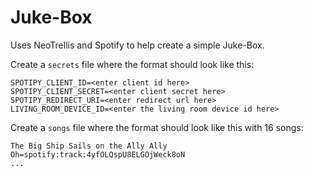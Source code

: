 # Juke-Box

Uses NeoTrellis and Spotify to help create a simple Juke-Box.

Create a `secrets` file where the format should look like this:

```
SPOTIPY_CLIENT_ID=<enter client id here>
SPOTIPY_CLIENT_SECRET=<enter client secret here>
SPOTIPY_REDIRECT_URI=<enter redirect url here>
LIVING_ROOM_DEVICE_ID=<enter the living room device id here>
```

Create a `songs` file where the format should look like this with 16 songs:

```
The Big Ship Sails on the Ally Ally Oh=spotify:track:4yfOLQspU8ELGOjWeck8oN
...
```
